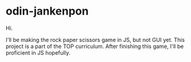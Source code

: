 # odin-jankenpon

Hi.

I'll be making the rock paper scissors game in JS, but not GUI yet. This project is a part of the TOP curriculum. After finishing this game, I'll be proficient in JS hopefully.